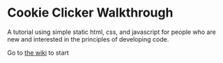 # Cookie Clicker Walkthrough
A tutorial using simple static html, css, and javascript for people who are new and interested in the principles of developing code.

Go to [the wiki](https://github.com/hankypoo7/cookieClickWalkthrough/wiki/Home) to start
